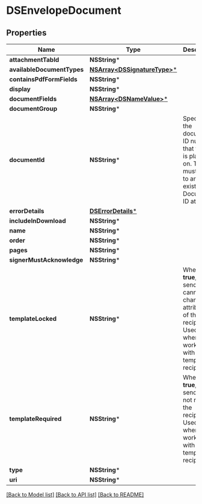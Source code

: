 # DSEnvelopeDocument

## Properties
Name | Type | Description | Notes
------------ | ------------- | ------------- | -------------
**attachmentTabId** | **NSString*** |  | [optional] 
**availableDocumentTypes** | [**NSArray&lt;DSSignatureType&gt;***](DSSignatureType.md) |  | [optional] 
**containsPdfFormFields** | **NSString*** |  | [optional] 
**display** | **NSString*** |  | [optional] 
**documentFields** | [**NSArray&lt;DSNameValue&gt;***](DSNameValue.md) |  | [optional] 
**documentGroup** | **NSString*** |  | [optional] 
**documentId** | **NSString*** | Specifies the document ID number that the tab is placed on. This must refer to an existing Document&#39;s ID attribute. | [optional] 
**errorDetails** | [**DSErrorDetails***](DSErrorDetails.md) |  | [optional] 
**includeInDownload** | **NSString*** |  | [optional] 
**name** | **NSString*** |  | [optional] 
**order** | **NSString*** |  | [optional] 
**pages** | **NSString*** |  | [optional] 
**signerMustAcknowledge** | **NSString*** |  | [optional] 
**templateLocked** | **NSString*** | When set to **true**, the sender cannot change any attributes of the recipient. Used only when working with template recipients.  | [optional] 
**templateRequired** | **NSString*** | When set to **true**, the sender may not remove the recipient. Used only when working with template recipients. | [optional] 
**type** | **NSString*** |  | [optional] 
**uri** | **NSString*** |  | [optional] 

[[Back to Model list]](../README.md#documentation-for-models) [[Back to API list]](../README.md#documentation-for-api-endpoints) [[Back to README]](../README.md)


